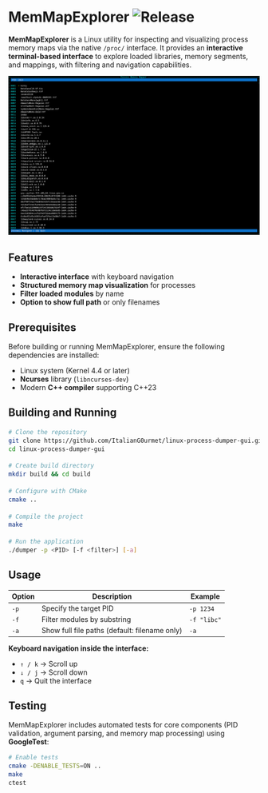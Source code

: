 # MemMapExplorer ![Release](https://img.shields.io/badge/Status-Release-green)

**MemMapExplorer** is a Linux utility for inspecting and visualizing process memory maps via the native `/proc/` interface. It provides an **interactive terminal-based interface** to explore loaded libraries, memory segments, and mappings, with filtering and navigation capabilities.

![Screenshot](screenshot.png)


## Features

* **Interactive interface** with keyboard navigation
* **Structured memory map visualization** for processes
* **Filter loaded modules** by name
* **Option to show full path** or only filenames


## Prerequisites

Before building or running MemMapExplorer, ensure the following dependencies are installed:

* Linux system (Kernel 4.4 or later)
* **Ncurses** library (`libncurses-dev`)
* Modern **C++ compiler** supporting C++23

## Building and Running

```bash
# Clone the repository
git clone https://github.com/ItalianG0urmet/linux-process-dumper-gui.git
cd linux-process-dumper-gui

# Create build directory
mkdir build && cd build

# Configure with CMake
cmake ..

# Compile the project
make

# Run the application
./dumper -p <PID> [-f <filter>] [-a]
```

## Usage

| Option | Description                                   | Example     |
| ------ | --------------------------------------------- | ----------- |
| `-p`   | Specify the target PID                        | `-p 1234`   |
| `-f`   | Filter modules by substring                   | `-f "libc"` |
| `-a`   | Show full file paths (default: filename only) | `-a`        |

**Keyboard navigation inside the interface:**

* `↑ / k` → Scroll up
* `↓ / j` → Scroll down
* `q` → Quit the interface

## Testing

MemMapExplorer includes automated tests for core components (PID validation, argument parsing, and memory map processing) using **GoogleTest**:

```bash
# Enable tests
cmake -DENABLE_TESTS=ON ..
make
ctest
```
